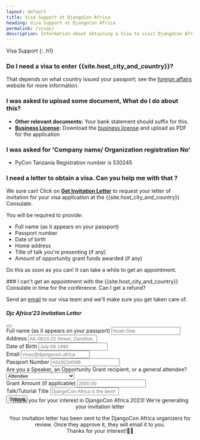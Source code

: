 ```yaml
---
layout: default
title: Visa Support at DjangoCon Africa
heading: Visa Support at DjangoCon Africa
permalink: /visas/
description: Information about obtaining a Visa to visit DjangoCon Africa
---
```



Visa Support
{: .h1}

### Do I need a visa to enter {{site.host_city_and_country}}?

That depends on what country issued your passport; see the [foreign affairs](#) website for more information.

### I was asked to upload some document, What do I do about this?

- **Other relevant documents:** Your bank statement should suffix for this.
- **[Business License](https://drive.google.com/file/d/1pHVz9Xp_ReI4MCFM20y0En5mDLSpRo4t/view?usp=sharing):** Download the [business license](https://drive.google.com/file/d/1pHVz9Xp_ReI4MCFM20y0En5mDLSpRo4t/view?usp=sharing) and upload as PDF for the application

### I was asked for 'Company name/ Organization registration No'
- PyCon Tanzania Registration number is 530245


### I need a letter to obtain a visa. Can you help me with that ?

We sure can! Click on <a class="notice" style="font-weight: 700;" href="" data-bs-toggle="modal" data-bs-target="#inviteModal">Get Invitation Letter</a> to request your letter of invitation for your visa application at the {{site.host_city_and_country}} Consulate.<br>

You will be required to provide:

- Full name (as it appears on your passport)
- Passport number
- Date of birth
- Home address
- Title of talk you're presenting (if any)
- Amount of opportunity grant funds awarded (if any)<br>

<p class="notice"> Do this as soon as you can! It can take a while to get an appointment.</p>
### I can't get an appointment with the {{site.host_city_and_country}} Consulate in time for the conference. Can I get a refund?

Send an <a href="mailto:{{site.visa_email}}">email</a> to our visa team and we'll make sure you get taken care of.

<div
  class="modal fade"
  id="inviteModal"
  tabindex="-1"
  aria-labelledby="inviteModalLabel"
  aria-hidden="true"
>
  <div class="modal-dialog modal-dialog-centered modal-dialog-scrollable">
    <div class="modal-content">
      <div class="modal-header">
        <h5 class="modal-title" id="inviteModalLabel">
          Djc Africa'23 Invitation Letter
        </h5>
        <button
          type="button"
          class="btn-close"
          data-bs-dismiss="modal"
          aria-label="Close"
        ></button>
      </div>
      <div class="modal-body">
            <form id="form" method="POST" enctype="multipart/form-data">
            <div class="mb-3">
              <label for="fullname" class="col-form-label">Full name (as it appears on your passport)</label>
              <input
                type="text"
                name="fullname"
                class="form-control"
                id="fullname"
                placeholder="Noah Doe"
                required
              />
              </div>
                <div class="mb-3">
              <label for="address" class="col-form-label">Address</label>
              <input
                type="text"
                name="address"
                class="form-control"
                id="address"
                placeholder="AK-0023-22 Street, Zanzibar, Tanzania"
                required
              />
                </div>
                <div class="mb-3">
              <label for="dob" class="col-form-label">Date of Birth</label>
              <input
                type="text"
                class="form-control"
                name="dob"
                id="dob"
                placeholder="July 09 1990"
                required
              />
                </div>
                <div class="mb-3">
              <label for="email" class="col-form-label">Email</label>
              <input
                type="email"
                name="email"
                class="form-control"
                id="email"
                placeholder="visas@djangocon.africa"
                required
              />
                </div>
                <div class="mb-3">
              <label for="passport_no" class="col-form-label">Passport Number</label>
              <input
                type="text"
                name="passport_no"
                id="passport_no"
                class="form-control"
                placeholder="A01923459B"
                required
              />
                </div>
                <div class="mb-3">
              <label for="letterselection" class="col-form-label"
                >Are you a Speaker, an Opportunity Grant recipient, or a general
                attendee?</label
              >
              <select name="letterselection" id="letterselection"  class="form-control" required>
                <option value="none">Attendee</option>
                <option value="og">Opportunity Grant recipient</option>
                <option value="speaker">Speaker</option>
              </select>
              </div>
              <div id="og" class="myDiv">
                <label for="og" class="col-form-label">Grant Amount (if applicable)</label>
                <input type="number"  class="form-control" name="og" id="og" placeholder="2000.00" />
              </div>
              <div id="speaker" class="myDiv" >
                <label for="talk" class="col-form-label">Talk/Tutorial Title</label>
                <input
                  type="text"
                  name="talk"
                  id="talk"
                  class="form-control"
                  placeholder="DjangoCon Africa is the best!"
                />
              </div>
          <div class="text-center">
                 <button id="submit" type="submit" class="invite">Submit</button>
</div>
            </form>
            <div style="text-align:center; padding-bottom: 100px; margin-top: -30px;">
                <p id="inprogress">Thank you for your interest in DjangoCon Africa 2023! We're generating your invitation letter
                </p>
                <div id="loading"></div>
                <p id="ready">Your invitation letter has been sent to the DjangoCon Africa organizers for review. Once they approve it,
                  they will email it to you.<br> Thanks for your interest!🙏🏽</p>
              </div>
      </div>
    </div>
  </div>
  </div>
